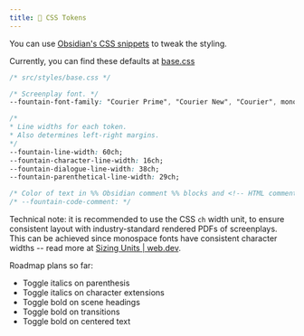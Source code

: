 ```yaml
---
title: 🎨 CSS Tokens
---
```


You can use [Obsidian's CSS snippets](https://help.obsidian.md/snippets) to tweak the styling.

Currently, you can find these defaults at [base.css](https://github.com/chuangcaleb/obsidian-live-fountain/blob/master/src/styles/base.css)

```css
/* src/styles/base.css */

/* Screenplay font. */
--fountain-font-family: "Courier Prime", "Courier New", "Courier", monospace;

/*
* Line widths for each token.
* Also determines left-right margins.
*/
--fountain-line-width: 60ch;
--fountain-character-line-width: 16ch;
--fountain-dialogue-line-width: 38ch;
--fountain-parenthetical-line-width: 29ch;

/* Color of text in %% Obsidian comment %% blocks and <!-- HTML comments --> (not set). */
/* --fountain-code-comment: */
```

Technical note: it is recommended to use the CSS `ch` width unit, to ensure consistent layout with industry-standard rendered PDFs of screenplays. This can be achieved since monospace fonts have consistent character widths -- read more at [Sizing Units | web.dev](https://web.dev/learn/css/sizing/#absolute_lengths).

Roadmap plans so far:

- Toggle italics on parenthesis
- Toggle italics on character extensions
- Toggle bold on scene headings
- Toggle bold on transitions
- Toggle bold on centered text
